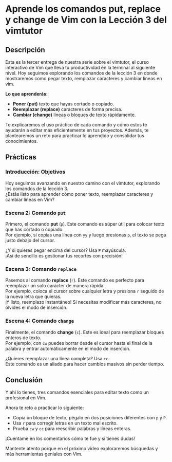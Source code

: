 # Aprende los comandos put, replace y change de Vim con la Lección 3 del vimtutor

## Descripción

Esta es la tercer entrega de nuestra serie sobre el vimtutor, el curso interactivo de Vim que lleva tu productividad
en la terminal al siguiente nivel. Hoy seguimos explorando los comandos de la lección 3 en donde mostraremos como
pegar texto, remplazar caracteres y cambiar líneas en vim.

**Lo que aprenderás:**

* **Poner (put)** texto que hayas cortado o copiado.
* **Reemplazar (replace)** caracteres de forma precisa.
* **Cambiar (change)** líneas o bloques de texto rápidamente.

Te explicaremos el uso práctico de cada comando y cómo estos te ayudarán a editar más eficientemente en tus
proyectos. Además, te plantearemos un reto para practicar lo aprendido y consolidar tus conocimientos.

## Prácticas

### Introducción: Objetivos

Hoy seguimos avanzando en nuestro camino con el vimtutor, explorando los comandos de la lección 3.  
¿Estás listo para aprender cómo poner texto, reemplazar caracteres y cambiar líneas en Vim?  

### Escena 2: Comando `put`

Primero, el comando **put** (`p`). Este comando es súper útil para colocar texto que has cortado o copiado.  
Por ejemplo, si copias una línea con `yy` y luego presionas `p`, el texto se pega justo debajo del cursor.  

¿Y si quieres pegar encima del cursor? Usa `P` mayúscula.  
¡Así de sencillo es gestionar tus recortes con precisión!

### Escena 3: Comando `replace`

Pasemos al comando **replace** (`r`). Este comando es perfecto para reemplazar un solo carácter de manera rápida.  
Por ejemplo, coloca el cursor sobre cualquier letra y presiona `r` seguido de la nueva letra que quieras.  
¡Y listo, reemplazo instantáneo! Si necesitas modificar más caracteres, no olvides el modo de inserción.

### Escena 4: Comando `change`

Finalmente, el comando **change** (`c`). Este es ideal para reemplazar bloques enteros de texto.  
Por ejemplo, con `cw` puedes borrar desde el cursor hasta el final de la palabra y entrar automáticamente en el modo
de inserción.  

¿Quieres reemplazar una línea completa? Usa `cc`.  
Este comando es un aliado para hacer cambios masivos sin perder tiempo.

## Conclusión

Y ahí lo tienes, tres comandos esenciales para editar texto como un profesional en Vim.  

Ahora te reto a practicar lo siguiente:

* Copia un bloque de texto, pégalo en dos posiciones diferentes con `p` y `P`.
* Usa `r` para corregir letras en un texto mal escrito.
* Prueba `cw` y `cc` para reescribir palabras y líneas enteras.  

¡Cuéntame en los comentarios cómo te fue y si tienes dudas!  

Mantente atento porque en el próximo video exploraremos búsquedas y más herramientas geniales con Vim.  
